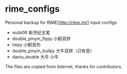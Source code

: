 # rime_configs

Personal backup for RIME[http://rime.im/] input configs

- wubi06    新世纪五笔
- double_pinyin_flypy    小鹤双拼
- hepy  小鹤音形
- double_pinyin_bullpy  大牛双拼（只有音）
- daniu_double 大牛 小牛

The files are copied from Internet, thanks for contributors. 

